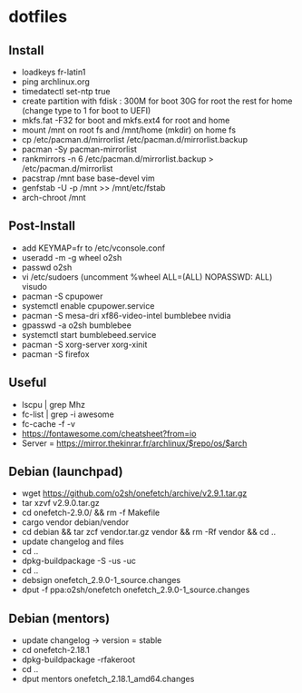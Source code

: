 # dotfiles

## Install

- loadkeys fr-latin1
- ping archlinux.org
- timedatectl set-ntp true
- create partition with fdisk : 300M for boot 30G for root the rest for home (change type to 1 for boot to UEFI)
- mkfs.fat -F32 for boot and mkfs.ext4 for root and home
- mount /mnt on root fs and /mnt/home (mkdir) on home fs
- cp /etc/pacman.d/mirrorlist /etc/pacman.d/mirrorlist.backup
- pacman -Sy pacman-mirrorlist
- rankmirrors -n 6 /etc/pacman.d/mirrorlist.backup > /etc/pacman.d/mirrorlist
- pacstrap /mnt base base-devel vim
- genfstab -U -p /mnt >> /mnt/etc/fstab
- arch-chroot /mnt

## Post-Install

- add KEYMAP=fr to /etc/vconsole.conf
- useradd -m -g wheel o2sh
- passwd o2sh
- vi /etc/sudoers (uncomment %wheel ALL=(ALL) NOPASSWD: ALL) visudo
- pacman -S cpupower
- systemctl enable cpupower.service
- pacman -S mesa-dri xf86-video-intel bumblebee nvidia
- gpasswd -a o2sh bumblebee
- systemctl start bumblebeed.service
- pacman -S xorg-server xorg-xinit
- pacman -S firefox

## Useful

- lscpu | grep Mhz
- fc-list | grep -i awesome
- fc-cache -f -v
- https://fontawesome.com/cheatsheet?from=io
- Server = https://mirror.thekinrar.fr/archlinux/$repo/os/$arch

## Debian (launchpad)

- wget https://github.com/o2sh/onefetch/archive/v2.9.1.tar.gz
- tar xzvf v2.9.0.tar.gz
- cd onefetch-2.9.0/ && rm -f Makefile
- cargo vendor debian/vendor
- cd debian && tar zcf vendor.tar.gz vendor && rm -Rf vendor && cd ..
- update changelog and files
- cd ..
- dpkg-buildpackage -S -us -uc
- cd ..
- debsign onefetch_2.9.0-1_source.changes
- dput -f ppa:o2sh/onefetch onefetch_2.9.0-1_source.changes

## Debian (mentors)

- update changelog -> version = stable
- cd onefetch-2.18.1
- dpkg-buildpackage -rfakeroot
- cd ..
- dput mentors onefetch_2.18.1_amd64.changes
